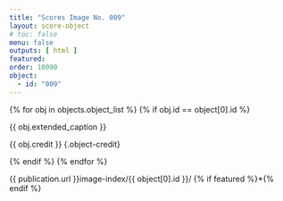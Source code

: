 ```yaml
---
title: "Scores Image No. 009"
layout: score-object
# toc: false
menu: false
outputs: [ html ]
featured: 
order: 10090
object:
  - id: "009"
---
```


{% for obj in objects.object_list %}
{% if obj.id == object[0].id %}

{{ obj.extended_caption }}

{{ obj.credit }} {.object-credit}

{% endif %}
{% endfor %}

<div class="object-credit object-url is-print-only">

{{ publication.url }}image-index/{{ object[0].id }}/ {% if featured %}*{% endif %}

</div>
